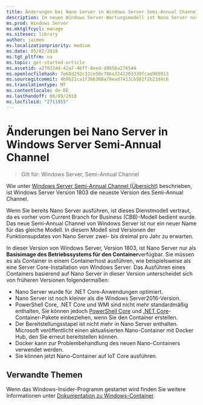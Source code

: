 ```yaml
---
title: Änderungen bei Nano Server in Windows Server Semi-Annual Channel
description: Im neuen Windows Server-Wartungsmodell ist Nano Server nur ein Container-Betriebssystem mit bestimmten Änderungen.
ms.prod: Windows Server
ms.mktglfcycl: manage
ms.sitesec: library
author: jaimeo
ms.localizationpriority: medium
ms.date: 05/02/2018
ms.tgt_pltfrm: na
ms.topic: get-started-article
ms.assetid: a270334d-42a7-46ff-8eed-d8656a276544
ms.openlocfilehash: 7e68d292c32ce58c786a3242203330fcae985913
ms.sourcegitcommit: 4b9b21ca1f366388a78ead7413cb581f2b23d4c6
ms.translationtype: MT
ms.contentlocale: de-DE
ms.lasthandoff: 08/09/2018
ms.locfileid: "2711955"
---
```

# Änderungen bei Nano Server in Windows Server Semi-Annual Channel

>Gilt für: Windows Server, Semi-Annual Channel


Wie unter [Windows Server Semi-Annual Channel (Übersicht)](semi-annual-channel-overview.md) beschrieben, ist Windows Server Version 1803 die neueste Version des Semi-Annual Channel.

Wenn Sie bereits Nano Server ausführen, ist dieses Dienstmodell vertraut, da es vorher vom Current Branch for Business (CBB)-Modell bedient wurde. Das neue Semi-Annual Channel von Windows Server ist nur ein neuer Name für das gleiche Modell. In diesem Modell sind Versionen der Funktionsupdates von Nano Server zwei- bis dreimal pro Jahr zu erwarten.

In dieser Version von Windows Server, Version 1803, ist Nano Server nur als **Basisimage des Betriebssystems für den Container**verfügbar. Sie müssen es als Container in einem Containerhost ausführen, wie beispielsweise als eine Server Core-Installation von Windows Server. Das Ausführen eines Containers basierend auf Nano Server in dieser Version unterscheidet sich von früheren Versionen folgendermaßen:

- Nano Server wurde für .NET Core-Anwendungen optimiert.
- Nano Server ist noch kleiner als die Windows Server2016-Version.
- PowerShell Core, .NET Core und WMI sind nicht mehr standardmäßig enthalten, Sie können jedoch [PowerShell Core](https://hub.docker.com/r/microsoft/powershell/) und [.NET Core](https://hub.docker.com/r/microsoft/dotnet/)-Container-Pakete einbeziehen, wenn Sie den Container erstellen.
- Der Bereitstellungsstapel ist nicht mehr in Nano Server enthalten. Microsoft veröffentlicht einen aktualisierten Nano-Container mit Docker Hub, den Sie erneut bereitstellen können.
- Docker kann zur Problembehandlung des neuen Nano-Containers verwendet werden.
- Sie können jetzt Nano-Container auf IoT Core ausführen.

## Verwandte Themen
Wenn das Windows-Insider-Programm gestartet wird finden Sie weitere Informationen unter [Dokumentation zu Windows-Container](http://aka.ms/windowscontainers).
